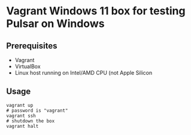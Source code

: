# Vagrant Windows 11 box for testing Pulsar on Windows

## Prerequisites

- Vagrant
- VirtualBox
- Linux host running on Intel/AMD CPU (not Apple Silicon

## Usage

```shell
vagrant up
# password is "vagrant"
vagrant ssh
# shutdown the box
vagrant halt
```
